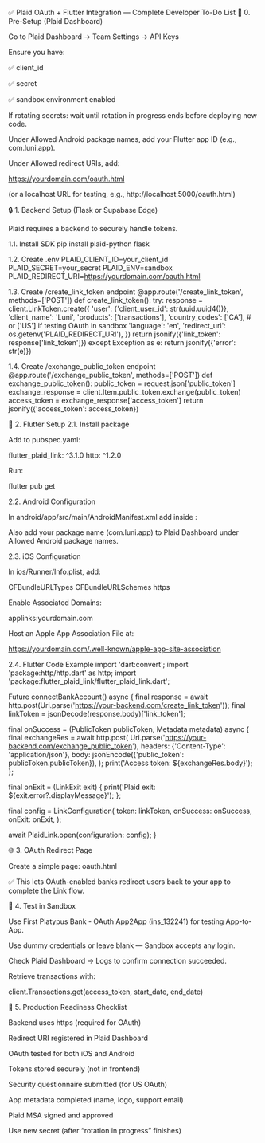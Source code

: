 ✅ Plaid OAuth + Flutter Integration — Complete Developer To-Do List
🧩 0. Pre-Setup (Plaid Dashboard)

Go to Plaid Dashboard → Team Settings → API Keys

Ensure you have:

✅ client_id

✅ secret

✅ sandbox environment enabled

If rotating secrets: wait until rotation in progress ends before deploying new code.

Under Allowed Android package names, add your Flutter app ID (e.g., com.luni.app).

Under Allowed redirect URIs, add:

https://yourdomain.com/oauth.html


(or a localhost URL for testing, e.g., http://localhost:5000/oauth.html)

🔒 1. Backend Setup (Flask or Supabase Edge)

Plaid requires a backend to securely handle tokens.

1.1. Install SDK
pip install plaid-python flask

1.2. Create .env
PLAID_CLIENT_ID=your_client_id
PLAID_SECRET=your_secret
PLAID_ENV=sandbox
PLAID_REDIRECT_URI=https://yourdomain.com/oauth.html

1.3. Create /create_link_token endpoint
@app.route('/create_link_token', methods=['POST'])
def create_link_token():
    try:
        response = client.LinkToken.create({
            'user': {'client_user_id': str(uuid.uuid4())},
            'client_name': 'Luni',
            'products': ['transactions'],
            'country_codes': ['CA'],  # or ['US'] if testing OAuth in sandbox
            'language': 'en',
            'redirect_uri': os.getenv('PLAID_REDIRECT_URI'),
        })
        return jsonify({'link_token': response['link_token']})
    except Exception as e:
        return jsonify({'error': str(e)})

1.4. Create /exchange_public_token endpoint
@app.route('/exchange_public_token', methods=['POST'])
def exchange_public_token():
    public_token = request.json['public_token']
    exchange_response = client.Item.public_token.exchange(public_token)
    access_token = exchange_response['access_token']
    return jsonify({'access_token': access_token})

📱 2. Flutter Setup
2.1. Install package

Add to pubspec.yaml:

flutter_plaid_link: ^3.1.0
http: ^1.2.0


Run:

flutter pub get

2.2. Android Configuration

In android/app/src/main/AndroidManifest.xml add inside <activity>:

<intent-filter>
  <action android:name="android.intent.action.VIEW" />
  <category android:name="android.intent.category.DEFAULT" />
  <category android:name="android.intent.category.BROWSABLE" />
  <data android:scheme="https"
        android:host="yourdomain.com"
        android:path="/oauth.html" />
</intent-filter>


Also add your package name (com.luni.app) to Plaid Dashboard under Allowed Android package names.

2.3. iOS Configuration

In ios/Runner/Info.plist, add:

<key>CFBundleURLTypes</key>
<array>
  <dict>
    <key>CFBundleURLSchemes</key>
    <array>
      <string>https</string>
    </array>
  </dict>
</array>


Enable Associated Domains:

applinks:yourdomain.com


Host an Apple App Association File at:

https://yourdomain.com/.well-known/apple-app-site-association

2.4. Flutter Code Example
import 'dart:convert';
import 'package:http/http.dart' as http;
import 'package:flutter_plaid_link/flutter_plaid_link.dart';

Future<void> connectBankAccount() async {
  final response = await http.post(Uri.parse('https://your-backend.com/create_link_token'));
  final linkToken = jsonDecode(response.body)['link_token'];

  final onSuccess = (PublicToken publicToken, Metadata metadata) async {
    final exchangeRes = await http.post(
      Uri.parse('https://your-backend.com/exchange_public_token'),
      headers: {'Content-Type': 'application/json'},
      body: jsonEncode({'public_token': publicToken.publicToken}),
    );
    print('Access token: ${exchangeRes.body}');
  };

  final onExit = (LinkExit exit) {
    print('Plaid exit: ${exit.error?.displayMessage}');
  };

  final config = LinkConfiguration(
    token: linkToken,
    onSuccess: onSuccess,
    onExit: onExit,
  );

  await PlaidLink.open(configuration: config);
}

🌐 3. OAuth Redirect Page

Create a simple page: oauth.html

<!DOCTYPE html>
<html>
  <head><title>Plaid OAuth Redirect</title></head>
  <body>
    <script>
      const linkToken = localStorage.getItem('link_token');
      const handler = Plaid.create({
        token: linkToken,
        receivedRedirectUri: window.location.href,
        onSuccess: function(public_token) {
          fetch("/exchange_public_token", {
            method: "POST",
            headers: {"Content-Type": "application/json"},
            body: JSON.stringify({ public_token }),
          }).then(() => window.location.href = "/success");
        },
      });
      handler.open();
    </script>
  </body>
</html>


✅ This lets OAuth-enabled banks redirect users back to your app to complete the Link flow.

🧪 4. Test in Sandbox

Use First Platypus Bank - OAuth App2App (ins_132241) for testing App-to-App.

Use dummy credentials or leave blank — Sandbox accepts any login.

Check Plaid Dashboard → Logs to confirm connection succeeded.

Retrieve transactions with:

client.Transactions.get(access_token, start_date, end_date)

🚀 5. Production Readiness Checklist

 Backend uses https (required for OAuth)

 Redirect URI registered in Plaid Dashboard

 OAuth tested for both iOS and Android

 Tokens stored securely (not in frontend)

 Security questionnaire submitted (for US OAuth)

 App metadata completed (name, logo, support email)

 Plaid MSA signed and approved

 Use new secret (after “rotation in progress” finishes)